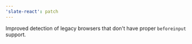 ```yaml
---
'slate-react': patch
---
```


Improved detection of legacy browsers that don't have proper `beforeinput` support.
